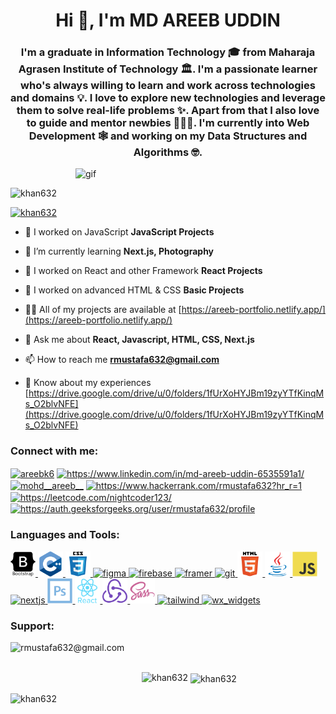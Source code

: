 <h1 align="center">Hi 👋, I'm MD AREEB UDDIN</h1>
<h3 align="center">I'm a graduate in Information Technology 🎓 from Maharaja Agrasen Institute of Technology 🏛. I'm a passionate learner who's always willing to learn and work across technologies and domains 💡. I love to explore new technologies and leverage them to solve real-life problems ✨. Apart from that I also love to guide and mentor newbies 👨🏻‍💻. I'm currently into Web Development 🕸️ and working on my Data Structures and Algorithms 🤓.</h3>

<img align="right" alt="gif" width="400" src="https://user-images.githubusercontent.com/55389276/140866485-8fb1c876-9a8f-4d6a-98dc-08c4981eaf70.gif"><br />

<p align="left"> <img src="https://komarev.com/ghpvc/?username=khan632&label=Profile%20views&color=0e75b6&style=flat" alt="khan632" /> </p>

<p align="left"> <a href="https://github.com/ryo-ma/github-profile-trophy"><img src="https://github-profile-trophy.vercel.app/?username=khan632" alt="khan632" /></a> </p>

- 🔭 I worked on JavaScript **JavaScript Projects**

- 🌱 I’m currently learning **Next.js, Photography**

- 🔭 I worked on React and other Framework **React Projects**

- 🔭 I worked on advanced HTML & CSS **Basic Projects**

- 👨‍💻 All of my projects are available at [https://areeb-portfolio.netlify.app/](https://areeb-portfolio.netlify.app/)

- 💬 Ask me about **React, Javascript, HTML, CSS, Next.js**

- 📫 How to reach me **rmustafa632@gmail.com**

- 📄 Know about my experiences [https://drive.google.com/drive/u/0/folders/1fUrXoHYJBm19zyYTfKinqMs_O2blvNFE](https://drive.google.com/drive/u/0/folders/1fUrXoHYJBm19zyYTfKinqMs_O2blvNFE)

<h3 align="left">Connect with me:</h3>
<p align="left">
<a href="https://twitter.com/areebk6" target="blank"><img align="center" src="https://raw.githubusercontent.com/rahuldkjain/github-profile-readme-generator/master/src/images/icons/Social/twitter.svg" alt="areebk6" height="30" width="40" /></a>
<a href="https://linkedin.com/in/https://www.linkedin.com/in/md-areeb-uddin-6535591a1/" target="blank"><img align="center" src="https://raw.githubusercontent.com/rahuldkjain/github-profile-readme-generator/master/src/images/icons/Social/linked-in-alt.svg" alt="https://www.linkedin.com/in/md-areeb-uddin-6535591a1/" height="30" width="40" /></a>
<a href="https://instagram.com/mohd__areeb__" target="blank"><img align="center" src="https://raw.githubusercontent.com/rahuldkjain/github-profile-readme-generator/master/src/images/icons/Social/instagram.svg" alt="mohd__areeb__" height="30" width="40" /></a>
<a href="https://www.hackerrank.com/https://www.hackerrank.com/rmustafa632?hr_r=1" target="blank"><img align="center" src="https://raw.githubusercontent.com/rahuldkjain/github-profile-readme-generator/master/src/images/icons/Social/hackerrank.svg" alt="https://www.hackerrank.com/rmustafa632?hr_r=1" height="30" width="40" /></a>
<a href="https://www.leetcode.com/https://leetcode.com/nightcoder123/" target="blank"><img align="center" src="https://raw.githubusercontent.com/rahuldkjain/github-profile-readme-generator/master/src/images/icons/Social/leet-code.svg" alt="https://leetcode.com/nightcoder123/" height="30" width="40" /></a>
<a href="https://auth.geeksforgeeks.org/user/https://auth.geeksforgeeks.org/user/rmustafa632/profile" target="blank"><img align="center" src="https://raw.githubusercontent.com/rahuldkjain/github-profile-readme-generator/master/src/images/icons/Social/geeks-for-geeks.svg" alt="https://auth.geeksforgeeks.org/user/rmustafa632/profile" height="30" width="40" /></a>
</p>

<h3 align="left">Languages and Tools:</h3>
<p align="left"> <a href="https://getbootstrap.com" target="_blank" rel="noreferrer"> <img src="https://raw.githubusercontent.com/devicons/devicon/master/icons/bootstrap/bootstrap-plain-wordmark.svg" alt="bootstrap" width="40" height="40"/> </a> <a href="https://www.w3schools.com/cpp/" target="_blank" rel="noreferrer"> <img src="https://raw.githubusercontent.com/devicons/devicon/master/icons/cplusplus/cplusplus-original.svg" alt="cplusplus" width="40" height="40"/> </a> <a href="https://www.w3schools.com/css/" target="_blank" rel="noreferrer"> <img src="https://raw.githubusercontent.com/devicons/devicon/master/icons/css3/css3-original-wordmark.svg" alt="css3" width="40" height="40"/> </a> <a href="https://www.figma.com/" target="_blank" rel="noreferrer"> <img src="https://www.vectorlogo.zone/logos/figma/figma-icon.svg" alt="figma" width="40" height="40"/> </a> <a href="https://firebase.google.com/" target="_blank" rel="noreferrer"> <img src="https://www.vectorlogo.zone/logos/firebase/firebase-icon.svg" alt="firebase" width="40" height="40"/> </a> <a href="https://www.framer.com/" target="_blank" rel="noreferrer"> <img src="https://www.vectorlogo.zone/logos/framer/framer-icon.svg" alt="framer" width="40" height="40"/> </a> <a href="https://git-scm.com/" target="_blank" rel="noreferrer"> <img src="https://www.vectorlogo.zone/logos/git-scm/git-scm-icon.svg" alt="git" width="40" height="40"/> </a> <a href="https://www.w3.org/html/" target="_blank" rel="noreferrer"> <img src="https://raw.githubusercontent.com/devicons/devicon/master/icons/html5/html5-original-wordmark.svg" alt="html5" width="40" height="40"/> </a> <a href="https://www.java.com" target="_blank" rel="noreferrer"> <img src="https://raw.githubusercontent.com/devicons/devicon/master/icons/java/java-original.svg" alt="java" width="40" height="40"/> </a> <a href="https://developer.mozilla.org/en-US/docs/Web/JavaScript" target="_blank" rel="noreferrer"> <img src="https://raw.githubusercontent.com/devicons/devicon/master/icons/javascript/javascript-original.svg" alt="javascript" width="40" height="40"/> </a> <a href="https://nextjs.org/" target="_blank" rel="noreferrer"> <img src="https://cdn.worldvectorlogo.com/logos/nextjs-2.svg" alt="nextjs" width="40" height="40"/> </a> <a href="https://www.photoshop.com/en" target="_blank" rel="noreferrer"> <img src="https://raw.githubusercontent.com/devicons/devicon/master/icons/photoshop/photoshop-line.svg" alt="photoshop" width="40" height="40"/> </a> <a href="https://reactjs.org/" target="_blank" rel="noreferrer"> <img src="https://raw.githubusercontent.com/devicons/devicon/master/icons/react/react-original-wordmark.svg" alt="react" width="40" height="40"/> </a> <a href="https://redux.js.org" target="_blank" rel="noreferrer"> <img src="https://raw.githubusercontent.com/devicons/devicon/master/icons/redux/redux-original.svg" alt="redux" width="40" height="40"/> </a> <a href="https://sass-lang.com" target="_blank" rel="noreferrer"> <img src="https://raw.githubusercontent.com/devicons/devicon/master/icons/sass/sass-original.svg" alt="sass" width="40" height="40"/> </a> <a href="https://tailwindcss.com/" target="_blank" rel="noreferrer"> <img src="https://www.vectorlogo.zone/logos/tailwindcss/tailwindcss-icon.svg" alt="tailwind" width="40" height="40"/> </a> <a href="https://www.wxwidgets.org/" target="_blank" rel="noreferrer"> <img src="https://upload.wikimedia.org/wikipedia/commons/b/bb/WxWidgets.svg" alt="wx_widgets" width="40" height="40"/> </a> </p>

<h3 align="left">Support:</h3>
<p><a href="https://www.buymeacoffee.com/rmustafa632@gmail.com"> <img align="left" src="https://cdn.buymeacoffee.com/buttons/v2/default-yellow.png" height="50" width="210" alt="rmustafa632@gmail.com" /></a></p><br><br>

<p><img align="left" src="https://github-readme-stats.vercel.app/api/top-langs?username=khan632&show_icons=true&locale=en&layout=compact" alt="khan632" /></p>

<p>&nbsp;<img align="center" src="https://github-readme-stats.vercel.app/api?username=khan632&show_icons=true&locale=en" alt="khan632" /></p>

<p><img align="center" src="https://github-readme-streak-stats.herokuapp.com/?user=khan632&" alt="khan632" /></p>
